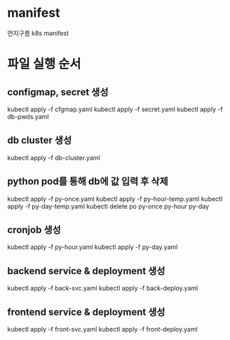 # manifest
먼지구름 k8s manifest

# 파일 실행 순서
## configmap, secret 생성
kubectl apply -f cfgmap.yaml
kubectl apply -f secret.yaml
kubectl apply -f db-pwds.yaml

## db cluster 생성
kubectl apply -f db-cluster.yaml

## python pod를 통해 db에 값 입력 후 삭제
kubectl apply -f py-once.yaml
kubectl apply -f py-hour-temp.yaml
kubectl apply -f py-day-temp.yaml
kubectl delete po py-once py-hour py-day

## cronjob 생성
kubectl apply -f py-hour.yaml
kubectl apply -f py-day.yaml

## backend service & deployment 생성
kubectl apply -f back-svc.yaml
kubectl apply -f back-deploy.yaml

## frontend service & deployment 생성
kubectl apply -f front-svc.yaml
kubectl apply -f front-deploy.yaml
